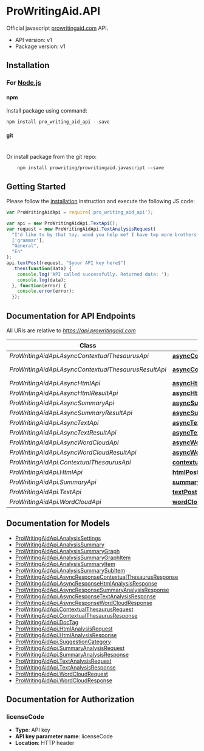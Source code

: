 # ProWritingAid.API

Official javascript [prowritingaid.com](https://prowritingaid.com) API. 

- API version: v1
- Package version: v1

## Installation

### For [Node.js](https://nodejs.org/)

#### npm

Install package using command:

```shell
npm install pro_writing_aid_api --save
```

#### git
#
Or install package from the git repo:

```shell
    npm install prowriting/prowritingaid.javascript --save
```

## Getting Started

Please follow the [installation](#installation) instruction and execute the following JS code:

```javascript
var ProWritingAidApi = require('pro_writing_aid_api');

var api = new ProWritingAidApi.TextApi();
var request = new ProWritingAidApi.TextAnalysisRequest(
  "I'd like to by that toy. wood you help me? I have twp more brothers.",
  ['grammar'],
  "General",
  "En"
);
api.textPost(request, "$your API key here$")
  .then(function(data) {
    console.log('API called successfully. Returned data: ');
    console.log(data);
  }, function(error) {
    console.error(error);
  });

```

## Documentation for API Endpoints

All URIs are relative to *https://api.prowritingaid.com*

Class | Method | HTTP request | Description
------------ | ------------- | ------------- | -------------
*ProWritingAidApi.AsyncContextualThesaurusApi* | [**asyncContextualThesaurusPost**](docs/AsyncContextualThesaurusApi.md#asyncContextualThesaurusPost) | **POST** /api/async/contextualthesaurus | 
*ProWritingAidApi.AsyncContextualThesaurusResultApi* | [**asyncContextualThesaurusResultGetResult**](docs/AsyncContextualThesaurusResultApi.md#asyncContextualThesaurusResultGetResult) | **GET** /api/async/result/contextualthesaurus/{taskId} | 
*ProWritingAidApi.AsyncHtmlApi* | [**asyncHtmlPost**](docs/AsyncHtmlApi.md#asyncHtmlPost) | **POST** /api/async/html | 
*ProWritingAidApi.AsyncHtmlResultApi* | [**asyncHtmlResultGetResult**](docs/AsyncHtmlResultApi.md#asyncHtmlResultGetResult) | **GET** /api/async/result/html/{taskId} | 
*ProWritingAidApi.AsyncSummaryApi* | [**asyncSummaryPost**](docs/AsyncSummaryApi.md#asyncSummaryPost) | **POST** /api/async/summary | 
*ProWritingAidApi.AsyncSummaryResultApi* | [**asyncSummaryResultGetResult**](docs/AsyncSummaryResultApi.md#asyncSummaryResultGetResult) | **GET** /api/async/result/summary/{taskId} | 
*ProWritingAidApi.AsyncTextApi* | [**asyncTextPost**](docs/AsyncTextApi.md#asyncTextPost) | **POST** /api/async/text | 
*ProWritingAidApi.AsyncTextResultApi* | [**asyncTextResultGetResult**](docs/AsyncTextResultApi.md#asyncTextResultGetResult) | **GET** /api/async/result/text/{taskId} | 
*ProWritingAidApi.AsyncWordCloudApi* | [**asyncWordCloudPost**](docs/AsyncWordCloudApi.md#asyncWordCloudPost) | **POST** /api/async/wordcloud | 
*ProWritingAidApi.AsyncWordCloudResultApi* | [**asyncWordCloudResultGetResult**](docs/AsyncWordCloudResultApi.md#asyncWordCloudResultGetResult) | **GET** /api/async/result/wordcloud/{taskId} | 
*ProWritingAidApi.ContextualThesaurusApi* | [**contextualThesaurusPost**](docs/ContextualThesaurusApi.md#contextualThesaurusPost) | **POST** /api/contextualthesaurus | 
*ProWritingAidApi.HtmlApi* | [**htmlPost**](docs/HtmlApi.md#htmlPost) | **POST** /api/html | 
*ProWritingAidApi.SummaryApi* | [**summaryPost**](docs/SummaryApi.md#summaryPost) | **POST** /api/summary | 
*ProWritingAidApi.TextApi* | [**textPost**](docs/TextApi.md#textPost) | **POST** /api/text | 
*ProWritingAidApi.WordCloudApi* | [**wordCloudPost**](docs/WordCloudApi.md#wordCloudPost) | **POST** /api/wordcloud | 


## Documentation for Models

 - [ProWritingAidApi.AnalysisSettings](docs/AnalysisSettings.md)
 - [ProWritingAidApi.AnalysisSummary](docs/AnalysisSummary.md)
 - [ProWritingAidApi.AnalysisSummaryGraph](docs/AnalysisSummaryGraph.md)
 - [ProWritingAidApi.AnalysisSummaryGraphItem](docs/AnalysisSummaryGraphItem.md)
 - [ProWritingAidApi.AnalysisSummaryItem](docs/AnalysisSummaryItem.md)
 - [ProWritingAidApi.AnalysisSummarySubItem](docs/AnalysisSummarySubItem.md)
 - [ProWritingAidApi.AsyncResponseContextualThesaurusResponse](docs/AsyncResponseContextualThesaurusResponse.md)
 - [ProWritingAidApi.AsyncResponseHtmlAnalysisResponse](docs/AsyncResponseHtmlAnalysisResponse.md)
 - [ProWritingAidApi.AsyncResponseSummaryAnalysisResponse](docs/AsyncResponseSummaryAnalysisResponse.md)
 - [ProWritingAidApi.AsyncResponseTextAnalysisResponse](docs/AsyncResponseTextAnalysisResponse.md)
 - [ProWritingAidApi.AsyncResponseWordCloudResponse](docs/AsyncResponseWordCloudResponse.md)
 - [ProWritingAidApi.ContextualThesaurusRequest](docs/ContextualThesaurusRequest.md)
 - [ProWritingAidApi.ContextualThesaurusResponse](docs/ContextualThesaurusResponse.md)
 - [ProWritingAidApi.DocTag](docs/DocTag.md)
 - [ProWritingAidApi.HtmlAnalysisRequest](docs/HtmlAnalysisRequest.md)
 - [ProWritingAidApi.HtmlAnalysisResponse](docs/HtmlAnalysisResponse.md)
 - [ProWritingAidApi.SuggestionCategory](docs/SuggestionCategory.md)
 - [ProWritingAidApi.SummaryAnalysisRequest](docs/SummaryAnalysisRequest.md)
 - [ProWritingAidApi.SummaryAnalysisResponse](docs/SummaryAnalysisResponse.md)
 - [ProWritingAidApi.TextAnalysisRequest](docs/TextAnalysisRequest.md)
 - [ProWritingAidApi.TextAnalysisResponse](docs/TextAnalysisResponse.md)
 - [ProWritingAidApi.WordCloudRequest](docs/WordCloudRequest.md)
 - [ProWritingAidApi.WordCloudResponse](docs/WordCloudResponse.md)


## Documentation for Authorization


### licenseCode

- **Type**: API key
- **API key parameter name**: licenseCode
- **Location**: HTTP header

